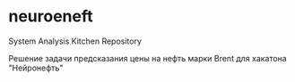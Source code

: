 # neuroeneft
System Analysis Kitchen Repository

Решение задачи предсказания цены на нефть марки Brent для хакатона "Нейронефть"

